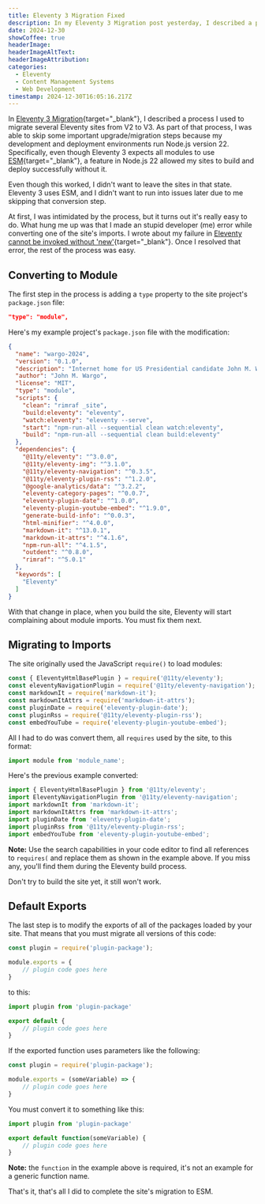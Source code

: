 ```yaml
---
title: Eleventy 3 Migration Fixed
description: In my Eleventy 3 Migration post yesterday, I described a process I used to migrate several Eleventy sites from V2 to V3. As part of that process, I was able to skip some important upgrade/migration steps because my development and deployment environments run Node.js version 22. Specifically, even though Eleventy 3 expects all modules to use ESM, a feature in Node.js 22 allowed my sites to build and deploy successfully without it. This post describes how I completed the successfully migration to ESM.
date: 2024-12-30
showCoffee: true
headerImage: 
headerImageAltText: 
headerImageAttribution: 
categories:
  - Eleventy
  - Content Management Systems
  - Web Development
timestamp: 2024-12-30T16:05:16.217Z
---
```


In [Eleventy 3 Migration](/posts/2024/eleventy-3-migration/){target="_blank"}, I described a process I used to migrate several Eleventy sites from V2 to V3. As part of that process, I was able to skip some important upgrade/migration steps because my development and deployment environments run Node.js version 22. Specifically, even though Eleventy 3 expects all modules to use [ESM](https://nodejs.org/api/esm.html){target="_blank"}, a feature in Node.js 22 allowed my sites to build and deploy successfully without it.

Even though this worked, I didn't want to leave the sites in that state. Eleventy 3 uses ESM, and I didn't want to run into issues later due to me skipping that conversion step. 

At first, I was intimidated by the process, but it turns out it's really easy to do. What hung me up was that I made an stupid developer (me) error while converting one of the site's imports. I wrote about my failure in [Eleventy cannot be invoked without 'new'](https://randomerrors.dev/posts/2024/eleventy-cannot-invoked-without-new/){target="_blank"}. Once I resolved that error, the rest of the process was easy. 

## Converting to Module

The first step in the process is adding a `type` property to the site project's `package.json` file:

```json
"type": "module",
```

Here's my example project's `package.json` file with the modification:

```json
{
  "name": "wargo-2024",
  "version": "0.1.0",
  "description": "Internet home for US Presidential candidate John M. Wargo",
  "author": "John M. Wargo",
  "license": "MIT",
  "type": "module",
  "scripts": {
    "clean": "rimraf _site",
    "build:eleventy": "eleventy",
    "watch:eleventy": "eleventy --serve",
    "start": "npm-run-all --sequential clean watch:eleventy",
    "build": "npm-run-all --sequential clean build:eleventy"
  },
  "dependencies": {
    "@11ty/eleventy": "^3.0.0",
    "@11ty/eleventy-img": "^3.1.0",
    "@11ty/eleventy-navigation": "^0.3.5",
    "@11ty/eleventy-plugin-rss": "^1.2.0",
    "@google-analytics/data": "^3.2.2",
    "eleventy-category-pages": "^0.0.7",
    "eleventy-plugin-date": "^1.0.0",
    "eleventy-plugin-youtube-embed": "^1.9.0",
    "generate-build-info": "^0.0.3",
    "html-minifier": "^4.0.0",
    "markdown-it": "^13.0.1",
    "markdown-it-attrs": "^4.1.6",
    "npm-run-all": "^4.1.5",
    "outdent": "^0.8.0",
    "rimraf": "^5.0.1"
  },
  "keywords": [
    "Eleventy"
  ]
}
```

With that change in place, when you build the site, Eleventy will start complaining about module imports. You must fix them next.

## Migrating to Imports

The site originally used the JavaScript `require()` to load modules:

```js
const { EleventyHtmlBasePlugin } = require('@11ty/eleventy');
const eleventyNavigationPlugin = require('@11ty/eleventy-navigation');
const markdownIt = require('markdown-it');
const markdownItAttrs = require('markdown-it-attrs');
const pluginDate = require('eleventy-plugin-date');
const pluginRss = require('@11ty/eleventy-plugin-rss');
const embedYouTube = require('eleventy-plugin-youtube-embed');
```

All I had to do was convert them, all `requires` used by the site, to this format:

```js
import module from 'module_name';
```

Here's the previous example converted:

```js
import { EleventyHtmlBasePlugin } from '@11ty/eleventy';
import EleventyNavigationPlugin from '@11ty/eleventy-navigation';
import markdownIt from 'markdown-it';
import markdownItAttrs from 'markdown-it-attrs';
import pluginDate from 'eleventy-plugin-date';
import pluginRss from '@11ty/eleventy-plugin-rss';
import embedYouTube from 'eleventy-plugin-youtube-embed';
```

**Note:** Use the search capabilities in your code editor to find all references to `requires(` and replace them as shown in the example above. If you miss any, you'll find them during the Eleventy build process.

Don't try to build the site yet, it still won't work.

## Default Exports

The last step is to modify the exports of all of the packages loaded by your site. That means that you must migrate all versions of this code:

```js
const plugin = require('plugin-package');

module.exports = {
    // plugin code goes here
}
```

to this: 

```js
import plugin from 'plugin-package'

export default {
    // plugin code goes here
}
```

If the exported function uses parameters like the following:

```js
const plugin = require('plugin-package');

module.exports = (someVariable) => {
    // plugin code goes here
}
```

You must convert it to something like this:

```js
import plugin from 'plugin-package'

export default function(someVariable) {
    // plugin code goes here
}
```

**Note:** the `function` in the example above is required, it's not an example for a generic function name.

That's it, that's all I did to complete the site's migration to ESM.
